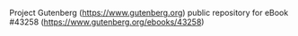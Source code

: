 Project Gutenberg (https://www.gutenberg.org) public repository for eBook #43258 (https://www.gutenberg.org/ebooks/43258)
